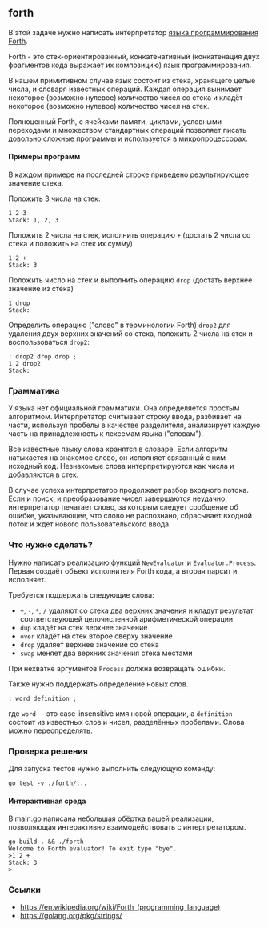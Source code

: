 ## forth

В этой задаче нужно написать интерпретатор [языка программирования Forth](https://en.wikipedia.org/wiki/Forth_(programming_language)).

Forth - это стек-ориентированный, конкатенативный (конкатенация двух фрагментов кода выражает их композицию) язык программирования.

В нашем примитивном случае язык состоит из стека, хранящего целые числа, и словаря известных операций.
Каждая операция вынимает некоторое (возможно нулевое) количество чисел со стека и кладёт некоторое (возможно нулевое) количество чисел на стек.

Полноценный Forth, с ячейками памяти, циклами, условными переходами и множеством стандартных операций
позволяет писать довольно сложные программы и используется в микропроцессорах.

#### Примеры программ

В каждом примере на последней строке приведено результирующее значение стека.

Положить 3 числа на стек:
```
1 2 3
Stack: 1, 2, 3
```

Положить 2 числа на стек, исполнить операцию `+` (достать 2 числа со стека и положить на стек их сумму)
```
1 2 +
Stack: 3
```

Положить число на стек и выполнить операцию `drop` (достать верхнее значение из стека)
```
1 drop
Stack:
```

Определить операцию ("слово" в терминологии Forth) `drop2` для удаления двух верхних значений со стека,
положить 2 числа на стек и воспользоваться `drop2`:
```
: drop2 drop drop ;
1 2 drop2
Stack: 
```

### Грамматика

У языка нет официальной грамматики.
Она определяется простым алгоритмом.
Интерпретатор считывает строку ввода,
разбивает на части, используя пробелы в качестве разделителя,
анализирует каждую часть на принадлежность к лексемам языка ("словам").

Все известные языку слова хранятся в словаре.
Если алгоритм натыкается на знакомое слово, он исполняет связанный с ним исходный код.
Незнакомые слова интерпретируются как числа и добавляются в стек.

В случае успеха интерпретатор продолжает разбор входного потока.
Если и поиск, и преобразование чисел завершаются неудачно,
интерпретатор печатает слово, за которым следует сообщение об ошибке, указывающее, что слово не распознано,
сбрасывает входной поток и ждет нового пользовательского ввода.

### Что нужно сделать?

Нужно написать реализацию функций `NewEvaluator` и `Evaluator.Process`.
Первая создаёт объект исполнителя Forth кода, а вторая парсит и исполняет.

Требуется поддержать следующие слова:
* `+`, `-`, `*`, `/` удаляют со стека два верхних значения и кладут результат соответствующей целочисленной арифметической операции
* `dup` кладёт на стек верхнее значение
* `over` кладёт на стек второе сверху значение
* `drop` удаляет верхнее значение со стека
* `swap` меняет два верхних значения стека местами

При нехватке аргументов `Process` должна возвращать ошибки.

Также нужно поддержать определение новых слов.
```
: word definition ;
```
где `word` -- это case-insensitive имя новой операции,
а `definition` состоит из известных слов и чисел, разделённых пробелами.
Слова можно переопределять.

### Проверка решения

Для запуска тестов нужно выполнить следующую команду:
```
go test -v ./forth/...
```

#### Интерактивная среда

В [main.go](./main.go) написана небольшая обёртка вашей реализации,
позволяющая интерактивно взаимодействовать с интерпретатором.
```
go build . && ./forth
Welcome to Forth evaluator! To exit type "bye".
>1 2 +
Stack: 3
>
```

### Ссылки

* https://en.wikipedia.org/wiki/Forth_(programming_language)
* https://golang.org/pkg/strings/
